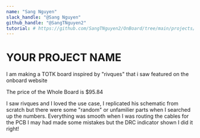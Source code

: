 ```yaml
---
name: "Sang Nguyen"
slack_handle: "@Sang Nguyen"
github_handle: "@SangTNguyen2"
tutorial: # https://github.com/SangTNguyen2/OnBoard/tree/main/projects/TOTKey (had to improvise some parts)
---
```


# YOUR PROJECT NAME

<!-- Describe your board in 2-3 sentences. What are you making? What will it do? -->
I am making a TOTK board inspired by "rivques" that i saw featured on the onboard website
<!-- How much is it going to cost? -->
The price of the Whole Board is $95.84
<!-- Tell us a little bit about your design process. What were some challenges? What helped? ***Totally optional*** -->
I saw rivques and I loved the use case, I replicated his schematic from scratch but there were some "random" or unfamilier
parts when I searched up the numbers. Everything was smooth when I was routing the 
cables for the PCB I may had made some mistakes but the DRC indicator shown I did it right!
